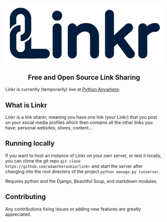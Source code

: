 <div align="center">
  <img src="./website/static/website/logo.png">
  <h2>Free and Open Source Link Sharing</h2>
</div>

Linkr is currently (temporarily) live at [Python Anywhere](https://adamtherookie.pythonanywhere.com).

## What is Linkr
Linkr is a link sharer, meaning you have one link (your Linkr) that you post on your social media profiles which then contains all the other links you have: personal websites, stores, content...

## Running locally
If you want to host an instance of Linkr on your own server, or test it locally, you can clone the git repo
`git clone https://github.com/adamtherookie/linkr` and start the server after changing into the root directory of the project `python manage.py runserver`.

Requires python and the Django, Beautiful Soup, and markdown modules.

## Contributing
Any contributions fixing issues or adding new features are greatly appreciated.